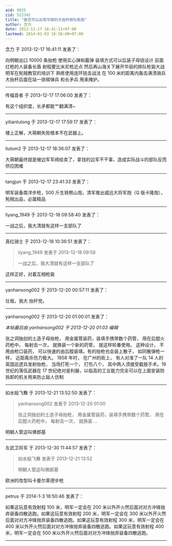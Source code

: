```yaml
---
aid: 9025
zid: 522342
title: "是否可以出现华丽的大抬杆排队枪毙"
author: 念力
date: 2013-12-17 16:41:11+07:00
lastmod: 2014-01-03 16:50:00+07:00
---
```


念力 于 2013-12-17 16:41:11 发表了：

向明朝出口 10000 条抬枪 使用实心弹和霰弹 装填方式可以后装子母铳设计 前面扛枪的人装备长盾 射程要比米尼枪近点 然后再山海关下展开华丽的排队枪毙大战 明军在髡贼教官的培训下 熟练使用连环铳击战法 在 100 米的距离内轰击满清骑兵 大抬杆后面在站一排掷弹兵 和长矛兵 用来掩护。

---

传福音者 于 2013-12-17 17:06:00 发表了：

有这个组织度，长矛都能艹翻满清~

---

yitiantulong 于 2013-12-17 17:59:17 发表了：

楼上正解，大萌朝失败根本不在武器上。

---

liutom2 于 2013-12-17 18:36:07 发表了：

大萌朝最终就是被边军军阀给卖了，拿钱的边军不干事，造成实际战斗的部队反而供应困难

---

tangjun 于 2013-12-17 23:41:33 发表了：

明军装备南洋步枪，500 斤生铁劈山炮，清军推出威远大将军炮（Q 版卡隆炮），髡贼出品，必属精品

---

liyang_1949 于 2013-12-18 09:58:40 发表了：

一战之后，我大清就有这样一支部队了

---

真红骑士 于 2013-12-18 10:36:51 发表了：

> liyang_1949 发表于 2013-12-18 09:58
>
> 一战之后，我大清就有这样一支部队了

这样正好，对着互相枪毙

---

yanhansong002 于 2013-12-20 00:57:11 发表了：

壮哉，我大
抬杆党。

---

yanhansong002 于 2013-12-20 01:00:01 发表了：

_本帖最后由 yanhansong002 于 2013-12-20 01:03 编辑_

张之洞独创的土造子母抬枪， 用金属管装药，装填手携带数个药管， 用在后膛火药枪中， 每射击一次， 就换装一个新的药管， 就这样轮番使用。 这种设计， 不用由枪口装药， 可以快速的由后膛装填。有的抬枪也会装上散子， 如同散弹枪一样， 近距离杀伤力极大。 1858 年时， 在广州的街上， 有人对准了一队 14 人的英国巡逻兵发射抬枪， 当场打死一个， 打伤八个， 其中两人须接受截肢手术。19 世纪的落伍武器在 17 世纪绝对是利器，以临高的工业能力完全可以在上面安装防拆卸的机关用来防止敌人仿制

---

如水般飞舞 于 2013-12-21 13:52:50 发表了：

> yanhansong002 发表于 2013-12-20 01:00
>
> 张之洞独创的土造子母抬枪， 用金属管装药，装填手携带数个药管， 用在后膛火药枪中， 每射击一次， 就换装 ...

明朝人管这叫佛郎基

---

左武卫将军 于 2013-12-30 11:44:57 发表了：

> 如水般飞舞 发表于 2013-12-21 13:52
>
> 明朝人管这叫佛郎基

欧洲的改型叫卡曼尔莱德步枪

---

petrus 于 2014-1-3 16:50:46 发表了：

如果这玩意有效射程 100 米，明军一定会在 200 米以外开火然后面对对方冲锋抛弃装备四散逃跑。如果这玩意有效射程 200 米，明军一定会在 300 米以外开火然后面对对方冲锋抛弃装备四散逃跑。如果这玩意有效射程 300 米，明军一定会在 400 米以外开火然后面对对方冲锋抛弃装备四散逃跑。如果这玩意有效射程 400 米，明军一定会在 500 米以外开火然后面对对方冲锋抛弃装备四散逃跑。

---
